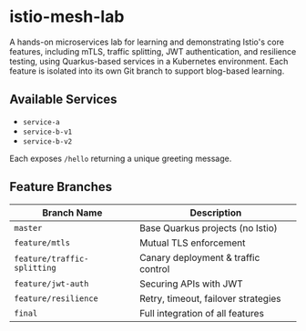 # istio-mesh-lab
A hands-on microservices lab for learning and demonstrating Istio's core features, including mTLS, traffic splitting, JWT authentication, and resilience testing, using Quarkus-based services in a Kubernetes environment.
Each feature is isolated into its own Git branch to support blog-based learning.

## Available Services

- `service-a`
- `service-b-v1`
- `service-b-v2`

Each exposes `/hello` returning a unique greeting message.

## Feature Branches

| Branch Name           | Description                         |
|-----------------------|-------------------------------------|
| `master`              | Base Quarkus projects (no Istio)    |
| `feature/mtls`        | Mutual TLS enforcement              |
| `feature/traffic-splitting` | Canary deployment & traffic control |
| `feature/jwt-auth`    | Securing APIs with JWT              |
| `feature/resilience`  | Retry, timeout, failover strategies |
| `final`               | Full integration of all features    |
